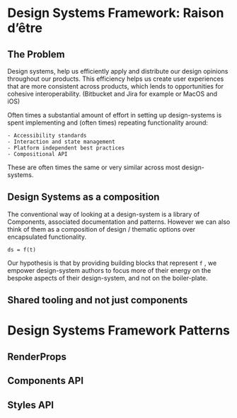 # Design Systems Framework: Raison d’être
## The Problem
Design systems, help us efficiently apply and distribute our design opinions throughout our products. This efficiency helps us create user experiences that are more consistent across products, which lends to opportunities  for cohesive interoperability.  (Bitbucket and Jira for example or MacOS and iOS)

Often times a substantial amount of effort in setting up design-systems is spent implementing and  (often times) repeating functionality around:

	- Accessibility standards
	- Interaction and state management
	- Platform independent best practices
	- Compositional API

These are often times the same or very similar across most design-systems.

## Design Systems as a composition
The conventional way of looking at a design-system is a library of Components, associated documentation and patterns. However we can also think of them as a composition of design / thematic options over encapsulated functionality.

```
ds = f(t)
```

Our hypothesis is that by providing building blocks that represent  `f` ,  we empower design-system authors to focus more of their energy on the  bespoke aspects of their design-system, and not on the boiler-plate.

## Shared tooling and not just components
# Design Systems Framework Patterns
## RenderProps
## Components API
## Styles API 
